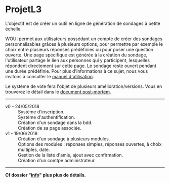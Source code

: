 # ProjetL3

L'objectif est de créer un outil en ligne de génération de sondages à petite échelle.

WOUI permet aux utilisateurs possédant un compte de créer des sondages personnalisables grâces à plusieurs options, pour permettre par exemple le choix entre plusieurs réponses prédéfinies ou pour poser une question ouverte. Une page spécifique est générée à la création du sondage, l'utilisateur partage le lien aux personnes qui y participent, lesquelles répondent directement sur cette page. Le sondage reste ouvert pendant une durée prédéfinie. Pour plus d'informations à ce sujet, nous vous invitons à consulter le [manuel d'utilisation](https://github.com/SegolenePoisson/ProjetL3/blob/master/info/utilisation.md).

Le système de vote fera l'objet de plusieurs amélioration/versions. Vous en trouverez le détail dans le [document post-mortem](https://github.com/SegolenePoisson/ProjetL3/blob/master/info/post_mortem.md).

----

<dl>
  <dt>v0 - 24/05/2018</dt>
  <dd>Système d'inscription.</dd>
  <dd>Système d'authentification.</dd>
  <dd>Création d'un sondage dans la bdd.</dd>
  <dd>Création de sa page associée.</dd>
	
  <dt>v1 - 19/06/2018</dt>
  <dd>Création d'un sondage à plusieurs modules.</dd>
  <dd>Options des modules : réponses simples, réponses ouvertes, à choix multiples, date.</dd>
  <dd>Gestion de la liste d'amis, ajout avec confirmation.</dd>
  <dd>Création d'un comtpe administrateur.</dd>
</dl>

---

**Cf dossier "[info](https://github.com/SegolenePoisson/ProjetL3/tree/master/info)" plus plus de détails.**
